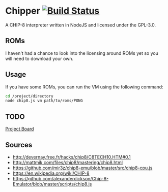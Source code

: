 # Chipper [![Build Status](https://travis-ci.org/mattcan/chipper.svg?branch=master)](https://travis-ci.org/mattcan/chipper)

A CHIP-8 interpreter written in NodeJS and licensed under the GPL-3.0.

## ROMs

I haven't had a chance to look into the licensing around ROMs yet so you will
need to download your own.

## Usage

If you have some ROMs, you can run the VM using the following command:

```sh
cd /project/directory
node chip8.js vm path/to/roms/PONG
```

## TODO

[Project Board](https://github.com/mattcan/chipper/projects/1)

## Sources

* http://devernay.free.fr/hacks/chip8/C8TECH10.HTM#0.1
* http://mattmik.com/files/chip8/mastering/chip8.html
* https://github.com/mir3z/chip8-emu/blob/master/src/chip8-cpu.js
* https://en.wikipedia.org/wiki/CHIP-8
* https://github.com/alexanderdickson/Chip-8-Emulator/blob/master/scripts/chip8.js
